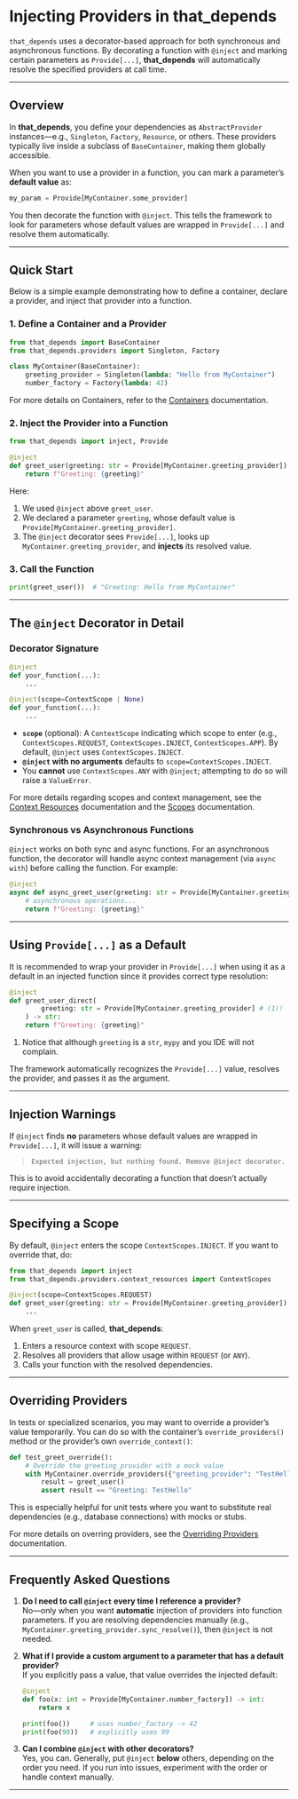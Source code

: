 # Injecting Providers in **that_depends**

`that_depends` uses a decorator-based approach for both synchronous and asynchronous functions. By decorating a function with `@inject` and marking certain parameters as `Provide[...]`, **that_depends** will automatically resolve the specified providers at call time.

---

## Overview

In **that_depends**, you define your dependencies as `AbstractProvider` instances—e.g., `Singleton`, `Factory`, `Resource`, or others. These providers typically live inside a subclass of `BaseContainer`, making them globally accessible.

When you want to use a provider in a function, you can mark a parameter’s **default value** as:

```python
my_param = Provide[MyContainer.some_provider]
```

You then decorate the function with `@inject`. This tells the framework to look for parameters whose default values are wrapped in `Provide[...]` and resolve them automatically.

---

## Quick Start

Below is a simple example demonstrating how to define a container, declare a provider, and inject that provider into a function.

### 1. Define a Container and a Provider

```python
from that_depends import BaseContainer
from that_depends.providers import Singleton, Factory

class MyContainer(BaseContainer):
    greeting_provider = Singleton(lambda: "Hello from MyContainer")
    number_factory = Factory(lambda: 42)
```
For more details on Containers, refer to the [Containers](containers.md) documentation.

### 2. Inject the Provider into a Function

```python
from that_depends import inject, Provide

@inject
def greet_user(greeting: str = Provide[MyContainer.greeting_provider]) -> str:
    return f"Greeting: {greeting}"
```

Here:

1. We used `@inject` above `greet_user`.
2. We declared a parameter `greeting`, whose default value is `Provide[MyContainer.greeting_provider]`.
3. The `@inject` decorator sees `Provide[...]`, looks up `MyContainer.greeting_provider`, and **injects** its resolved value.

### 3. Call the Function

```python
print(greet_user())  # "Greeting: Hello from MyContainer"
```

---

## The `@inject` Decorator in Detail

### Decorator Signature

```python
@inject
def your_function(...):
    ...

@inject(scope=ContextScope | None)
def your_function(...):
    ...
```

- **`scope`** (optional): A `ContextScope` indicating which scope to enter (e.g., `ContextScopes.REQUEST`, `ContextScopes.INJECT`, `ContextScopes.APP`). By default, `@inject` uses `ContextScopes.INJECT`.
- **`@inject` with no arguments** defaults to `scope=ContextScopes.INJECT`.
- You **cannot** use `ContextScopes.ANY` with `@inject`; attempting to do so will raise a `ValueError`.

For more details regarding scopes and context management, see the [Context Resources](../providers/context-resources.md) documentation and the [Scopes](scopes.md) documentation.

### Synchronous vs Asynchronous Functions

`@inject` works on both sync and async functions. For an asynchronous function, the decorator will handle async context management (via `async with`) before calling the function. For example:

```python
@inject
async def async_greet_user(greeting: str = Provide[MyContainer.greeting_provider]) -> str:
    # asynchronous operations...
    return f"Greeting: {greeting}"
```

---

## Using `Provide[...]` as a Default

It is recommended to wrap your provider in `Provide[...]` when using it as a default in an injected function since it provides correct type resolution:

```python
@inject
def greet_user_direct(
        greeting: str = Provide[MyContainer.greeting_provider] # (1)!
    ) -> str: 
    return f"Greeting: {greeting}"
```

1. Notice that although `greeting` is a `str`, `mypy` and you IDE will not complain.

The framework automatically recognizes the `Provide[...]` value, resolves the provider, and passes it as the argument.

---

## Injection Warnings

If `@inject` finds **no** parameters whose default values are wrapped in `Provide[...]`, it will issue a warning:

> `Expected injection, but nothing found. Remove @inject decorator.`

This is to avoid accidentally decorating a function that doesn’t actually require injection.

---

## Specifying a Scope

By default, `@inject` enters the scope `ContextScopes.INJECT`. If you want to override that, do:

```python
from that_depends import inject
from that_depends.providers.context_resources import ContextScopes

@inject(scope=ContextScopes.REQUEST)
def greet_user(greeting: str = Provide[MyContainer.greeting_provider]):
    ...
```

When `greet_user` is called, **that_depends**:

1. Enters a resource context with scope `REQUEST`.
2. Resolves all providers that allow usage within `REQUEST` (or `ANY`).
3. Calls your function with the resolved dependencies.

---

## Overriding Providers

In tests or specialized scenarios, you may want to override a provider’s value temporarily. You can do so with the container’s `override_providers()` method or the provider’s own `override_context()`:

```python
def test_greet_override():
    # Override the greeting_provider with a mock value
    with MyContainer.override_providers({"greeting_provider": "TestHello"}):
        result = greet_user()
        assert result == "Greeting: TestHello"
```

This is especially helpful for unit tests where you want to substitute real dependencies (e.g., database connections) with mocks or stubs.

For more details on overring providers, see the [Overriding Providers](../providers/overriding-providers.md) documentation.

---

## Frequently Asked Questions

1. **Do I need to call `@inject` every time I reference a provider?**  
   No—only when you want **automatic** injection of providers into function parameters. If you are resolving dependencies manually (e.g., `MyContainer.greeting_provider.sync_resolve()`), then `@inject` is not needed.

2. **What if I provide a custom argument to a parameter that has a default provider?**  
   If you explicitly pass a value, that value overrides the injected default:

   ```python
   @inject
   def foo(x: int = Provide[MyContainer.number_factory]) -> int:
       return x

   print(foo())     # uses number_factory -> 42
   print(foo(99))   # explicitly uses 99
   ```

3. **Can I combine `@inject` with other decorators?**  
   Yes, you can. Generally, put `@inject` **below** others, depending on the order you need. If you run into issues, experiment with the order or handle context manually.

---
